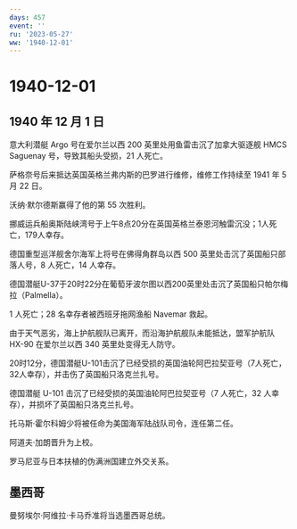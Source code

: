 ```yaml
---
days: 457
event: ''
ru: '2023-05-27'
ww: '1940-12-01'
---
```


# 1940-12-01

## 1940 年 12 月 1 日

意大利潜艇 Argo 号在爱尔兰以西 200 英里处用鱼雷击沉了加拿大驱逐舰 HMCS
Saguenay 号，导致其船头受损，21 人死亡。

萨格奈号后来抵达英国英格兰弗内斯的巴罗进行维修，维修工作持续至 1941 年 5
月 22 日。

沃纳·默尔德斯赢得了他的第 55 次胜利。

挪威运兵船奥斯陆峡湾号于上午8点20分在英国英格兰泰恩河触雷沉没；1人死亡，179人幸存。

德国重型巡洋舰舍尔海军上将号在佛得角群岛以西 500
英里处击沉了英国船只部落人号，8 人死亡，14 人幸存。

德国潜艇U-37于20时22分在葡萄牙波尔图以西200英里处击沉了英国船只帕尔梅拉（Palmella）。

1 人死亡；28 名幸存者被西班牙拖网渔船 Navemar 救起。

由于天气恶劣，海上护航舰队已离开，而沿海护航舰队未能抵达，盟军护航队
HX-90 在爱尔兰以西 340 英里处变得无人防守。

20时12分，德国潜艇U-101击沉了已经受损的英国油轮阿巴拉契亚号（7人死亡，32人幸存），并击伤了英国船只洛克兰扎号。

德国潜艇 U-101 击沉了已经受损的英国油轮阿巴拉契亚号（7 人死亡，32
人幸存），并损坏了英国船只洛克兰扎号。

托马斯·霍尔科姆少将被任命为美国海军陆战队司令，连任第二任。

阿道夫·加朗晋升为上校。

罗马尼亚与日本扶植的伪满洲国建立外交关系。

## 墨西哥

曼努埃尔·阿维拉·卡马乔准将当选墨西哥总统。